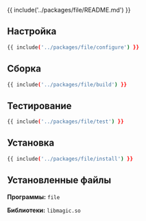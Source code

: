 {{ include('../packages/file/README.md') }}

## Настройка

```bash 
{{ include('../packages/file/configure') }}
```

## Сборка

```bash 
{{ include('../packages/file/build') }}
```

## Тестирование

```bash 
{{ include('../packages/file/test') }}
```

## Установка

```bash 
{{ include('../packages/file/install') }}
```

## Установленные файлы

**Программы:** `file`

**Библиотеки:** `libmagic.so`


